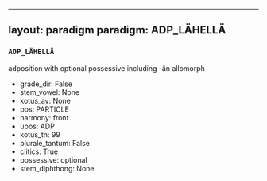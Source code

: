 
---
layout: paradigm
paradigm: ADP_LÄHELLÄ
---
### ` ADP_LÄHELLÄ `

adposition with optional possessive including -än allomorph
* grade_dir: False
* stem_vowel: None
* kotus_av: None
* pos: PARTICLE
* harmony: front
* upos: ADP
* kotus_tn: 99
* plurale_tantum: False
* clitics: True
* possessive: optional
* stem_diphthong: None
